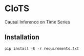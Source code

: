# CIoTS
Causal Inference on Time Series


## Installation
```
pip install -U -r requirements.txt
```
